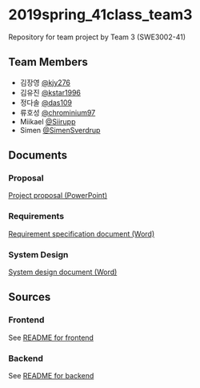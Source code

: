 # 2019spring_41class_team3
Repository for team project by Team 3 (SWE3002-41)

## Team Members
- 김장영 [@kjy276](https://github.com/kjy276)
- 김유진 [@kstar1996](https://github.com/kstar1996)
- 정다솔 [@das109](https://github.com/das109)
- 류호성 [@chrominium97](https://github.com/chrominium97)
- Miikael [@Siirupp](https://github.com/Siirupp)
- Simen [@SimenSverdrup](https://github.com/SimenSverdrup)

## Documents

### Proposal
[Project proposal (PowerPoint)](docs/Proposal.pptx)

### Requirements
[Requirement specification document (Word)](docs/Requirement.docx)

### System Design
[System design document (Word)](docs/system_design.docx)

## Sources

### Frontend
See [README for frontend](src/Android/README.md)

### Backend
See [README for backend](src/Backend/README.md)